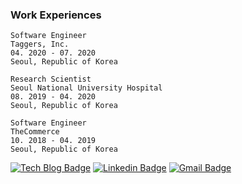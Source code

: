 ### Work Experiences

```
Software Engineer
Taggers, Inc.
04. 2020 - 07. 2020
Seoul, Republic of Korea

Research Scientist
Seoul National University Hospital
08. 2019 - 04. 2020
Seoul, Republic of Korea

Software Engineer
TheCommerce
10. 2018 - 04. 2019
Seoul, Republic of Korea
```

[![Tech Blog Badge](http://img.shields.io/badge/-Tech%20blog-FB5BC5?style=flat-square&logo=github&link=https://mingeun.com/)](https://mingeun.com/)
[![Linkedin Badge](https://img.shields.io/badge/-LinkedIn-blue?style=flat-square&logo=Linkedin&logoColor=white&link=https://www.linkedin.com/in/mingeun-k-84bb72119/)](https://www.linkedin.com/in/mingeun-k-84bb72119/)
[![Gmail Badge](https://img.shields.io/badge/Gmail-d14836?style=flat-square&logo=Gmail&logoColor=white&link=mailto:mingeun.k.k@gmail.com)](mailto:mingeun.k.k@gmail.com)
